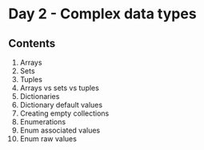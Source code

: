 # Day 2 - Complex data types

## Contents
1. Arrays
2. Sets
3. Tuples
4. Arrays vs sets vs tuples
5. Dictionaries
6. Dictionary default values
7. Creating empty collections
8. Enumerations
9. Enum associated values
10. Enum raw values
